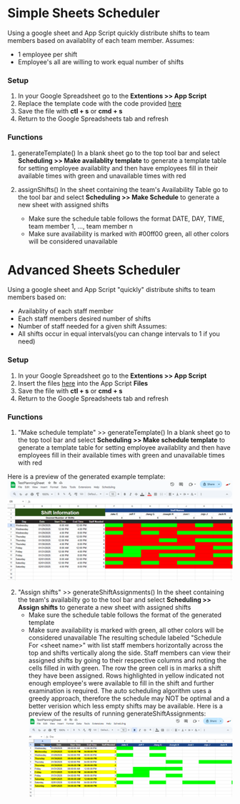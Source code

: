 # Simple Sheets Scheduler
Using a google sheet and App Script quickly distribute shifts to team members based on availablity of each team member.
Assumes:
 - 1 employee per shift
 - Employee's all are willing to work equal number of shifts

### Setup
1. In your Google Spreadsheet go to the **Extentions >> App Script**
2. Replace the template code with the code provided [here](scheduler.gs)
3. Save the file with **ctl + s** or **cmd + s**
4. Return to the Google Spreadsheets tab and refresh

### Functions
1. generateTemplate()
In a blank sheet go to the top tool bar and select **Scheduling >> Make availablity template** to generate a template table for setting employee availablity and then have employees fill in their available times with green and unavailable times with red

2. assignShifts()
In the sheet containing the team's Availability Table go to the tool bar and select **Scheduling >> Make Schedule** to generate a new sheet with assigned shifts
   - Make sure the schedule table follows the format DATE, DAY, TIME, team member 1, ..., team member n
   - Make sure availability is marked with #00ff00 green, all other colors will be considered unavailable

# Advanced Sheets Scheduler
Using a google sheet and App Script "quickly" distribute shifts to team members based on:
 - Availablity of each staff member
 - Each staff members desired number of shifts
 - Number of staff needed for a given shift
Assumes:
 - All shifts occur in equal intervals(you can change intervals to 1 if you need)

### Setup
1. In your Google Spreadsheet go to the **Extentions >> App Script**
2. Insert the files [here](/AdvancedScheduler) into the App Script **Files**
3. Save the file with **ctl + s** or **cmd + s**
4. Return to the Google Spreadsheets tab and refresh

### Functions
1. "Make schedule template" >> generateTemplate()
In a blank sheet go to the top tool bar and select **Scheduling >> Make schedule template** to generate a template table for setting employee availablity and then have employees fill in their available times with green and unavailable times with red

Here is a preview of the generated example template:
![generatedTemplatePreview.png](/previews/generatedTemplatePreview.png)

2. "Assign shifts" >> generateShiftAssignments()
In the sheet containing the team's availabilty go to the tool bar and select **Scheduling >> Assign shifts** to generate a new sheet with assigned shifts
   - Make sure the schedule table follows the format of the generated template
   - Make sure availability is marked with green, all other colors will be considered unavailable
The resulting schedule labeled "Schedule For \<sheet name\>" with list staff members horizontally across the top and shifts vertically along the side. Staff members can view their assigned shifts by going to their respective columns and noting the cells filled in with green. The row the green cell is in marks a shift they have been assigned. Rows highlighted in yellow indicated not enough employee's were available to fill in the shift and further examination is required. The auto scheduling algorithm uses a greedy approach, therefore the schedule may NOT be optimal and a better verision which less empty shifts may be available.
Here is a preview of the results of running generateShiftAssignments:
![assignShiftsPreview.png](/previews/assignShiftsPreview.png)


